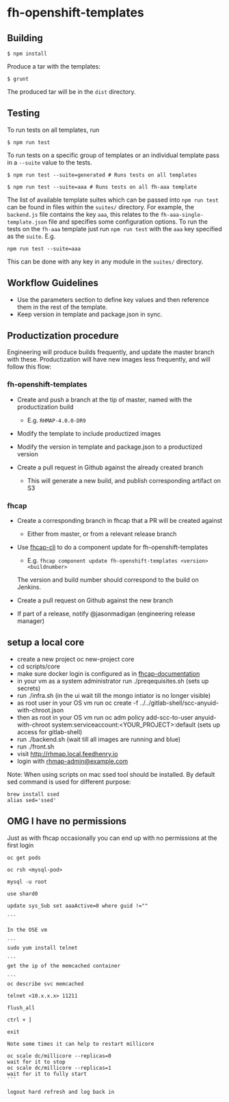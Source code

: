 # fh-openshift-templates

## Building
```shell
$ npm install
```

Produce a tar with the templates:

```shell
$ grunt
```
The produced tar will be in the ```dist``` directory.

## Testing
To run tests on all templates, run
```shell
$ npm run test
```

To run tests on a specific group of templates or an individual template pass in a `--suite` value
to the tests.
```shell
$ npm run test --suite=generated # Runs tests on all templates

$ npm run test --suite=aaa # Runs tests on all fh-aaa template
```

The list of available template suites which can be passed into `npm run test` can
be found in files within the `suites/` directory. For example, the `backend.js` file
contains the key `aaa`, this relates to the `fh-aaa-single-template.json` file
and specifies some configuration options. To run the tests on the `fh-aaa` template
just run `npm run test` with the `aaa` key specified as the `suite`. E.g.
```shell
npm run test --suite=aaa
```
This can be done with any key in any module in the `suites/` directory.


## Workflow Guidelines

* Use the parameters section to define key values and then reference them in the rest of the template.
* Keep version in template and package.json in sync.

## Productization procedure

Engineering will produce builds frequently, and update the master branch with these.
Productization will have new images less frequently, and will follow this flow:

### fh-openshift-templates

* Create and push a branch at the tip of master, named with the productization build

    * E.g. `RHMAP-4.0.0-DR9`

* Modify the template to include productized images

* Modify the version in template and package.json to a productized version

* Create a pull request in Github against the already created branch

    * This will generate a new build, and publish corresponding artifact on S3

### fhcap

* Create a corresponding branch in fhcap that a PR will be created against

    * Either from master, or from a relevant release branch

* Use [fhcap-cli](https://github.com/fheng/fhcap-cli) to do a component update for fh-openshift-templates

    * E.g. `fhcap component update fh-openshift-templates <version> <buildnumber>`

    The version and build number should correspond to the build on Jenkins.

* Create a pull request on Github against the new branch

* If part of a release, notify @jasonmadigan (engineering release manager)


## setup a local core

* create a new project oc new-project core
* cd scripts/core
* make sure docker login is configured as in [fhcap-documentation](https://github.com/fheng/fhcap/tree/master/flavours/rhel_openshift3#mounting-docker-credentials-into-the-vm-to-allow-pulling-of-private-images)
* in your vm as a system administrator run ./preqequisites.sh (sets up secrets)
* run ./infra.sh  (in the ui wait till the mongo intiator is no longer visible)
* as root user in your OS vm run oc create -f ../../gitlab-shell/scc-anyuid-with-chroot.json
* then as root in your OS vm run oc adm policy add-scc-to-user anyuid-with-chroot system:serviceaccount:<YOUR_PROJECT>:default (sets up access for gitlab-shell)
* run ./backend.sh (wait till all images are running and blue)
* run ./front.sh
* visit http://rhmap.local.feedhenry.io
* login with rhmap-admin@example.com

Note: When using scripts on mac ssed tool should be installed. By default sed command is used for different purpose:

	brew install ssed
	alias sed='ssed'

## OMG I have no permissions

Just as with fhcap occasionally you can end up with no permissions at the first login

````
oc get pods

oc rsh <mysql-pod>

mysql -u root

use shard0

update sys_Sub set aaaActive=0 where guid !=""

```

In the OSE vm

```
sudo yum install telnet

```
get the ip of the memcached container

```
oc describe svc memcached

telnet <10.x.x.x> 11211

flush_all

ctrl + ]

exit

Note some times it can help to restart millicore

oc scale dc/millicore --replicas=0
wait for it to stop
oc scale dc/millicore --replicas=1
wait for it to fully start
```

logout hard refresh and log back in
